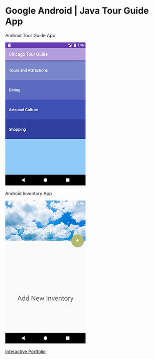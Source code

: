 # Google Android | Java Tour Guide App
Android Tour Guide App


![Android Tour Guide App](/AndroidTourGuideApp.gif?raw=true "Android Tour Guide App")

Android Inventory App

![Android Inventory App](/AndroidInventoryApp.gif?raw=true "Android Inventory App")

[Interactive Portfolio](http://www.littleoverlord.com/portfolio.html)
